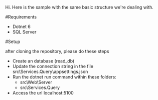 Hi. Here is the sample with the same basic structure we're dealing with.

#Requirements
 - Dotnet 6
 - SQL Server

 #Setup

 after cloning the repository, please do these steps

  - Create an database (read_db)
  - Update the connection string in the file src\Services.Query\appsettings.json
  - Run the dotnet run command within these folders:
    - src\Web\Server
    - src\Services.Query
  - Access the url localhost:5100
